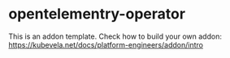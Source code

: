 # opentelementry-operator

This is an addon template. Check how to build your own addon: https://kubevela.net/docs/platform-engineers/addon/intro
